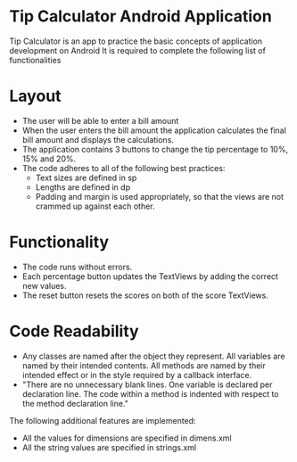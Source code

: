 # Tip Calculator Android Application

Tip Calculator is an app to practice the basic concepts of application development on Android
It is required to complete the following list of functionalities

# Layout
+ The user will be able to enter a bill amount
+ When the user enters the bill amount the application calculates the final bill amount and displays the calculations.
+ The application contains 3 buttons to change the tip percentage to 10%, 15% and 20%.
+ The code adheres to all of the following best practices:
  + Text sizes are defined in sp
  + Lengths are defined in dp
  + Padding and margin is used appropriately, so that the views are not crammed up against each other.

# Functionality
+ The code runs without errors.
+ Each percentage button updates the TextViews by adding the correct new values.
+ The reset button resets the scores on both of the score TextViews.

# Code Readability
+ Any classes are named after the object they represent. All variables are named by their intended contents. All methods are named by their intended effect or in the style required by a callback interface.
+ "There are no unnecessary blank lines. One variable is declared per declaration line. The code within a method is indented with respect to the method declaration line."

The following additional features are implemented:

+ All the values for dimensions are specified in dimens.xml
+ All the string values are specified in strings.xml
